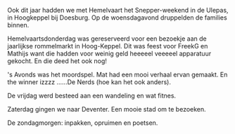 Ook dit jaar hadden we met Hemelvaart het Snepper-weekend in de Ulepas, in Hoogkeppel bij Doesburg.
Op de woensdagavond druppelden de families binnen.

Hemelvaartsdonderdag was gereserveerd voor een bezoekje aan de jaarlijkse rommelmarkt in Hoog-Keppel. 
Dit was feest voor FreekG en Mathijs want die hadden voor weinig geld heeeeel veeeeel apparatuur gekocht. En die deed het ook nog!

's Avonds was het moordspel. Mat had een mooi verhaal ervan gemaakt. En the winner izzzz ......De Nerds (hoe kan het ook anders).

De vrijdag werd besteed aan een wandeling en wat fitnes.

Zaterdag gingen we naar Deventer. Een mooie stad om te bezoeken.

De zondagmorgen: inpakken, opruimen en poetsen.
